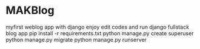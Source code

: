 # MAKBlog
myfirst weblog app with django
enjoy edit codes and run django fullstack blog app
pip install -r requirements.txt
python manage.py create superuser
python manage.py migrate
python manage.py runserver

